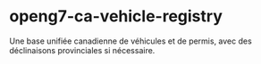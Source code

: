 # openg7-ca-vehicle-registry
Une base unifiée canadienne de véhicules et de permis, avec des déclinaisons provinciales si nécessaire.

